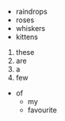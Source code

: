 * raindrops
* roses
* whiskers
* kittens
1. these
2. are
3. a
4. few 
  * of
    * my
    * favourite
    
